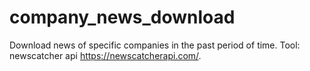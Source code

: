 # company_news_download
Download news of specific companies in the past period of time.
Tool: newscatcher api  https://newscatcherapi.com/.

